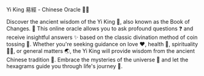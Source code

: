 Yi King 易經 - Chinese Oracle 🧧🔮

Discover the ancient wisdom of the Yi King 📜, also known as the Book of Changes. 🌌 This online oracle allows you to ask profound questions ❓ and receive insightful answers ✨ based on the classic divination method of coin tossing 🎲. Whether you're seeking guidance on love ❤️, health 💊, spirituality 🧘‍♂️, or general matters 🌏, the Yi King will provide wisdom from the ancient Chinese tradition 🏮. Embrace the mysteries of the universe 🌠 and let the hexagrams guide you through life's journey 🌱.
